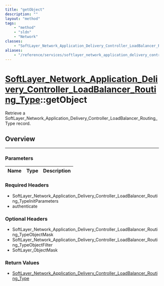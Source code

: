 ```yaml
---
title: "getObject"
description: ""
layout: "method"
tags:
    - "method"
    - "sldn"
    - "Network"
classes:
    - "SoftLayer_Network_Application_Delivery_Controller_LoadBalancer_Routing_Type"
aliases:
    - "/reference/services/softlayer_network_application_delivery_controller_loadbalancer_routing_type/getObject"
---
```

# [SoftLayer_Network_Application_Delivery_Controller_LoadBalancer_Routing_Type](/reference/services/SoftLayer_Network_Application_Delivery_Controller_LoadBalancer_Routing_Type)::getObject

Retrieve a SoftLayer_Network_Application_Delivery_Controller_LoadBalancer_Routing_Type record.


## Overview 


-----

### Parameters 
|Name | Type | Description |
| --- | --- | --- |


### Required Headers
* SoftLayer_Network_Application_Delivery_Controller_LoadBalancer_Routing_TypeInitParameters
* authenticate


### Optional Headers
* SoftLayer_Network_Application_Delivery_Controller_LoadBalancer_Routing_TypeObjectMask
* SoftLayer_Network_Application_Delivery_Controller_LoadBalancer_Routing_TypeObjectFilter
* SoftLayer_ObjectMask

### Return Values
* <a href='/reference/datatypes/SoftLayer_Network_Application_Delivery_Controller_LoadBalancer_Routing_Type'>SoftLayer_Network_Application_Delivery_Controller_LoadBalancer_Routing_Type </a>




